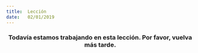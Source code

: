 ```yaml
---
title:  Lección
date:   02/01/2019
---
```


### <center>Todavía estamos trabajando en esta lección. Por favor, vuelva más tarde.</center>